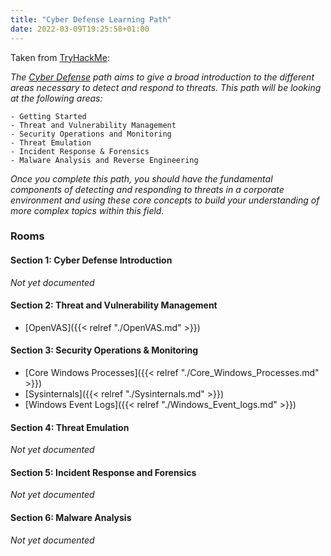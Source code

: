 ```yaml
---
title: "Cyber Defense Learning Path"
date: 2022-03-09T19:25:58+01:00
---
```


Taken from [TryHackMe](https://tryhackme.com/):

_The [Cyber Defense](https://tryhackme.com/path-action/blueteam/join) path aims to give a broad introduction to the different areas necessary to detect and respond to threats. This path will be looking at the following areas:_

    - Getting Started
    - Threat and Vulnerability Management
    - Security Operations and Monitoring
    - Threat Emulation
    - Incident Response & Forensics
    - Malware Analysis and Reverse Engineering

_Once you complete this path, you should have the fundamental components of detecting and responding to threats in a corporate environment and using these core concepts to build your understanding of more complex topics within this field._

### Rooms

#### Section 1: Cyber Defense Introduction

_Not yet documented_

#### Section 2: Threat and Vulnerability Management

- [OpenVAS]({{< relref "./OpenVAS.md" >}})

#### Section 3: Security Operations & Monitoring

- [Core Windows Processes]({{< relref "./Core_Windows_Processes.md" >}})
- [Sysinternals]({{< relref "./Sysinternals.md" >}})
- [Windows Event Logs]({{< relref "./Windows_Event_logs.md" >}})

#### Section 4: Threat Emulation

_Not yet documented_

#### Section 5: Incident Response and Forensics

_Not yet documented_

#### Section 6: Malware Analysis

_Not yet documented_
